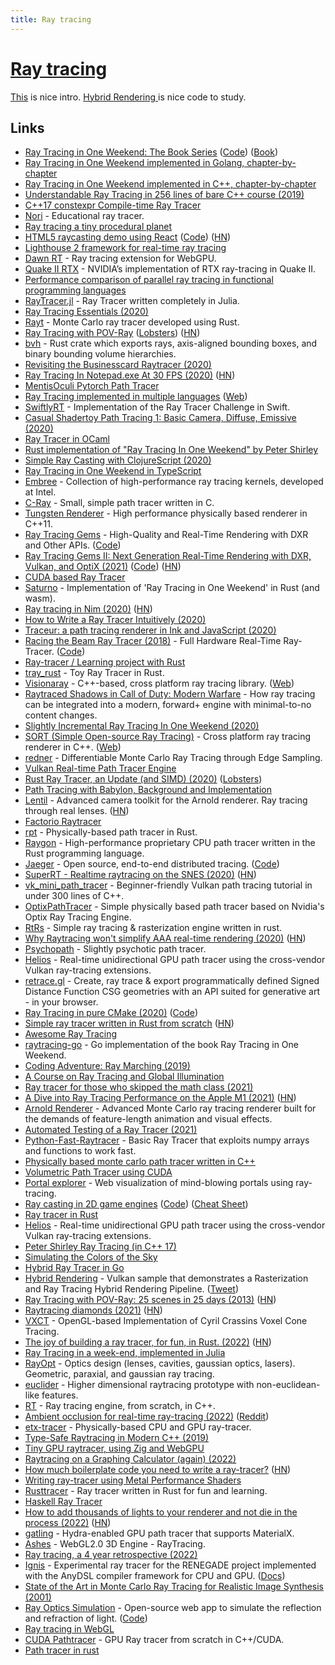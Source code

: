```yaml
---
title: Ray tracing
---
```


# [Ray tracing](<https://en.wikipedia.org/wiki/Ray_tracing_(graphics)>)

[This](https://blog.singleton.io/posts/2022-01-02-raytracing-with-rust/) is nice intro. [Hybrid Rendering
](https://github.com/diharaw/hybrid-rendering) is nice code to study.

## Links

- [Ray Tracing in One Weekend: The Book Series](https://raytracing.github.io/) ([Code](https://github.com/raytracing/raytracing.github.io/)) ([Book](https://raytracing.github.io/books/RayTracingInOneWeekend.html))
- [Ray Tracing in One Weekend implemented in Golang, chapter-by-chapter](https://github.com/hunterloftis/oneweekend)
- [Ray Tracing in One Weekend implemented in C++, chapter-by-chapter](https://github.com/utilForever/ray-tracing-in-one-weekend-cpp)
- [Understandable Ray Tracing in 256 lines of bare C++ course (2019)](https://github.com/ssloy/tinyraytracer)
- [C++17 constexpr Compile-time Ray Tracer](https://github.com/tcbrindle/raytracer.hpp)
- [Nori](https://github.com/wjakob/nori) - Educational ray tracer.
- [Ray tracing a tiny procedural planet](http://casual-effects.com/research/McGuire2019ProcGen/McGuire2019ProcGen.pdf)
- [HTML5 raycasting demo using React](https://ahuth.github.io/raycast/) ([Code](https://github.com/ahuth/raycast)) ([HN](https://news.ycombinator.com/item?id=22725275))
- [Lighthouse 2 framework for real-time ray tracing](https://github.com/jbikker/lighthouse2)
- [Dawn RT](https://github.com/maierfelix/dawn-ray-tracing) - Ray tracing extension for WebGPU.
- [Quake II RTX](https://github.com/NVIDIA/Q2RTX) - NVIDIA’s implementation of RTX ray-tracing in Quake II.
- [Performance comparison of parallel ray tracing in functional programming languages](https://github.com/athas/raytracers)
- [RayTracer.jl](https://github.com/avik-pal/RayTracer.jl) - Ray Tracer written completely in Julia.
- [Ray Tracing Essentials (2020)](https://www.youtube.com/playlist?list=PL5B692fm6--sgm8Uiava0IIvUojjFOCSR)
- [Rayt](https://github.com/Dalamar42/rayt) - Monte Carlo ray tracer developed using Rust.
- [Ray Tracing with POV-Ray](https://github.com/spcask/pov-ray-tracing) ([Lobsters](https://lobste.rs/s/qczs5u/ray_tracing_with_pov_ray_25_scenes_25_days)) ([HN](https://news.ycombinator.com/item?id=23042993))
- [bvh](https://github.com/svenstaro/bvh) - Rust crate which exports rays, axis-aligned bounding boxes, and binary bounding volume hierarchies.
- [Revisiting the Businesscard Raytracer (2020)](http://fabiensanglard.net/revisiting_the_businesscard_raytracer/index.html)
- [Ray Tracing In Notepad.exe At 30 FPS (2020)](http://kylehalladay.com/blog/2020/05/20/Rendering-With-Notepad.html) ([HN](https://news.ycombinator.com/item?id=23246221))
- [MentisOculi Pytorch Path Tracer](https://github.com/mmirman/MentisOculi)
- [Ray Tracing implemented in multiple languages](https://github.com/matt77hias/smallpt) ([Web](http://www.kevinbeason.com/smallpt/))
- [SwiftlyRT](https://github.com/sbehnke/SwiftlyRT) - Implementation of the Ray Tracer Challenge in Swift.
- [Casual Shadertoy Path Tracing 1: Basic Camera, Diffuse, Emissive (2020)](https://blog.demofox.org/2020/05/25/casual-shadertoy-path-tracing-1-basic-camera-diffuse-emissive/)
- [Ray Tracer in OCaml](https://github.com/Kamirus/ray-tracer)
- [Rust implementation of "Ray Tracing In One Weekend" by Peter Shirley](https://github.com/jorendorff/rust-raytrace)
- [Simple Ray Casting with ClojureScript (2020)](https://andreyorst.gitlab.io/posts/2020-06-04-simple-ray-casting-with-clojurescript/)
- [Ray Tracing in One Weekend in TypeScript](https://github.com/ahuth/raytrace2)
- [Embree](https://github.com/embree/embree) - Collection of high-performance ray tracing kernels, developed at Intel.
- [C-Ray](https://github.com/VKoskiv/c-ray) - Small, simple path tracer written in C.
- [Tungsten Renderer](https://github.com/tunabrain/tungsten) - High performance physically based renderer in C++11.
- [Ray Tracing Gems](http://www.realtimerendering.com/raytracinggems/rtg/index.html) - High-Quality and Real-Time Rendering with DXR and Other APIs. ([Code](https://github.com/Apress/ray-tracing-gems))
- [Ray Tracing Gems II: Next Generation Real-Time Rendering with DXR, Vulkan, and OptiX (2021)](https://developer.nvidia.com/blog/ray-tracing-gems-ii-available-today-as-free-digital-download/) ([Code](https://github.com/Apress/Ray-Tracing-Gems-II)) ([HN](https://news.ycombinator.com/item?id=28064615))
- [CUDA based Ray Tracer](https://github.com/xlnx/cuda-raytracer)
- [Saturno](https://github.com/alvarosan/saturno) - Implementation of 'Ray Tracing in One Weekend' in Rust (and wasm).
- [Ray tracing in Nim (2020)](https://nim-lang.org/blog/2020/06/30/ray-tracing-in-nim.html) ([HN](https://news.ycombinator.com/item?id=23707286))
- [How to Write a Ray Tracer Intuitively (2020)](https://blog.scottlogic.com/2020/03/10/raytracer-how-to.html)
- [Traceur: a path tracing renderer in Ink and JavaScript (2020)](https://dotink.co/posts/traceur/)
- [Racing the Beam Ray Tracer (2018)](https://tomverbeure.github.io/rtl/2018/11/26/Racing-the-Beam-Ray-Tracer.html) - Full Hardware Real-Time Ray-Tracer. ([Code](https://github.com/tomverbeure/rt))
- [Ray-tracer / Learning project with Rust](https://github.com/qu4k/rain)
- [tray_rust](https://github.com/Twinklebear/tray_rust) - Toy Ray Tracer in Rust.
- [Visionaray](https://github.com/szellmann/visionaray) - C++-based, cross platform ray tracing library. ([Web](https://vis.uni-koeln.de/forschung/software-visionaray))
- [Raytraced Shadows in Call of Duty: Modern Warfare](https://www.activision.com/cdn/research/Raytraced_Shadows_in_Call_of_Duty_Modern_Warfare.pdf) - How ray tracing can be integrated into a modern, forward+ engine with minimal-to-no content changes.
- [Slightly Incremental Ray Tracing In One Weekend (2020)](https://www.peterstefek.me/incr-ray-tracer.html)
- [SORT (Simple Open-source Ray Tracing)](https://github.com/JiayinCao/SORT) - Cross platform ray tracing renderer in C++. ([Web](https://sort-renderer.com/))
- [redner](https://github.com/BachiLi/redner) - Differentiable Monte Carlo Ray Tracing through Edge Sampling.
- [Vulkan Real-time Path Tracer Engine](https://github.com/Zielon/PBRVulkan)
- [Rust Ray Tracer, an Update (and SIMD) (2020)](https://siliconsprawl.com/2020/11/06/simd-ray-tracer.html) ([Lobsters](https://lobste.rs/s/kpfbis/rust_ray_tracer_update_simd))
- [Path Tracing with Babylon, Background and Implementation](https://forum.babylonjs.com/t/path-tracing-with-babylon-background-and-implementation/12832)
- [Lentil](https://www.lentil.xyz/) - Advanced camera toolkit for the Arnold renderer. Ray tracing through real lenses. ([HN](https://news.ycombinator.com/item?id=25045034))
- [Factorio Raytracer](https://twitter.com/notch/status/1328335971176370181)
- [rpt](https://github.com/ekzhang/rpt) - Physically-based path tracer in Rust.
- [Raygon](https://github.com/raygon-renderer/readme) - High-performance proprietary CPU path tracer written in the Rust programming language.
- [Jaeger](https://www.jaegertracing.io/) - Open source, end-to-end distributed tracing. ([Code](https://github.com/jaegertracing/jaeger))
- [SuperRT - Realtime raytracing on the SNES (2020)](https://www.shironekolabs.com/posts/superrt/) ([HN](https://news.ycombinator.com/item?id=25431203))
- [vk_mini_path_tracer](https://github.com/nvpro-samples/vk_mini_path_tracer) - Beginner-friendly Vulkan path tracing tutorial in under 300 lines of C++.
- [OptixPathTracer](https://github.com/knightcrawler25/Optix-PathTracer) - Simple physically based path tracer based on Nvidia's Optix Ray Tracing Engine.
- [RtRs](https://github.com/universome/rtrs) - Simple ray tracing & rasterization engine written in rust.
- [Why Raytracing won't simplify AAA real-time rendering (2020)](http://c0de517e.blogspot.com/2020/12/why-raytracing-wont-simplify-aaa-real.html) ([HN](https://news.ycombinator.com/item?id=25557354))
- [Psychopath](https://github.com/cessen/psychopath) - Slightly psychotic path tracer.
- [Helios](https://github.com/diharaw/Helios) - Real-time unidirectional GPU path tracer using the cross-vendor Vulkan ray-tracing extensions.
- [retrace.gl](https://github.com/stasilo/retrace.gl) - Create, ray trace & export programmatically defined Signed Distance Function CSG geometries with an API suited for generative art - in your browser.
- [Ray Tracing in pure CMake (2020)](https://64.github.io/cmake-raytracer/) ([Code](https://github.com/64/cmake-raytracer))
- [Simple ray tracer written in Rust from scratch](https://github.com/dranikpg/simple-rays) ([HN](https://news.ycombinator.com/item?id=26143837))
- [Awesome Ray Tracing](https://github.com/dannyfritz/awesome-ray-tracing)
- [raytracing-go](https://github.com/y-taka-23/raytracing-go) - Go implementation of the book Ray Tracing in One Weekend.
- [Coding Adventure: Ray Marching (2019)](https://www.youtube.com/watch?v=Cp5WWtMoeKg)
- [A Course on Ray Tracing and Global Illumination](https://users.cg.tuwien.ac.at/zsolnai/gfx/rendering-course/)
- [Ray tracer for those who skipped the math class (2021)](https://zserge.com/posts/raytracer/)
- [A Dive into Ray Tracing Performance on the Apple M1 (2021)](https://www.willusher.io/graphics/2020/12/20/rt-dive-m1) ([HN](https://news.ycombinator.com/item?id=27340555))
- [Arnold Renderer](https://www.arnoldrenderer.com/) - Advanced Monte Carlo ray tracing renderer built for the demands of feature-length animation and visual effects.
- [Automated Testing of a Ray Tracer (2021)](https://16bpp.net/blog/post/automated-testing-of-a-ray-tracer/)
- [Python-Fast-Raytracer](https://github.com/rafael-fuente/Python-Raytracer) - Basic Ray Tracer that exploits numpy arrays and functions to work fast.
- [Physically based monte carlo path tracer written in C++](https://github.com/amanshenoy/ray-tracer)
- [Volumetric Path Tracer using CUDA](https://github.com/sergeneren/Volumetric-Path-Tracer)
- [Portal explorer](https://github.com/optozorax/portal) - Web visualization of mind-blowing portals using ray-tracing.
- [Ray casting in 2D game engines](https://sszczep.github.io/ray-casting-in-2d-game-engines/) ([Code](https://github.com/sszczep/ray-casting-in-2d-game-engines)) ([Cheat Sheet](https://sszczep.github.io/ray-casting-in-2d-game-engines/cheatsheet.html))
- [Ray tracer in Rust](https://github.com/brundonsmith/raytracer)
- [Helios](https://github.com/diharaw/Helios) - Real-time unidirectional GPU path tracer using the cross-vendor Vulkan ray-tracing extensions.
- [Peter Shirley Ray Tracing (in C++ 17)](https://github.com/define-private-public/PSRayTracing)
- [Simulating the Colors of the Sky](https://www.scratchapixel.com/lessons/procedural-generation-virtual-worlds/simulating-sky)
- [Hybrid Ray Tracer in Go](https://github.com/KevinTchokodeu/Hybrid-Ray-Tracer)
- [Hybrid Rendering](https://github.com/diharaw/hybrid-rendering) - Vulkan sample that demonstrates a Rasterization and Ray Tracing Hybrid Rendering Pipeline. ([Tweet](https://twitter.com/diharaw94/status/1442277672399384582))
- [Ray Tracing with POV-Ray: 25 scenes in 25 days (2013)](https://github.com/spcask/pov-ray-tracing) ([HN](https://news.ycombinator.com/item?id=29513332))
- [Raytracing diamonds (2021)](https://11011110.github.io/blog/2021/12/23/raytracing-diamonds.html) ([HN](https://news.ycombinator.com/item?id=29695281))
- [VXCT](https://github.com/Helliaca/VXCT) - OpenGL-based Implementation of Cyril Crassins Voxel Cone Tracing.
- [The joy of building a ray tracer, for fun, in Rust. (2022)](https://blog.singleton.io/posts/2022-01-02-raytracing-with-rust/) ([HN](https://news.ycombinator.com/item?id=29791142))
- [Ray Tracing in a week-end, implemented in Julia](https://github.com/claforte/RayTracingWeekend.jl)
- [RayOpt](https://github.com/quartiq/rayopt) - Optics design (lenses, cavities, gaussian optics, lasers). Geometric, paraxial, and gaussian ray tracing.
- [euclider](https://github.com/Limeth/euclider) - Higher dimensional raytracing prototype with non-euclidean-like features.
- [RT](https://github.com/mustafaquraish/rt) - Ray tracing engine, from scratch, in C++.
- [Ambient occlusion for real-time ray-tracing (2022)](http://www.alexisbreust.fr/2022-ray-tracing-in-10ms-ambient-occlusion.html) ([Reddit](https://www.reddit.com/r/GraphicsProgramming/comments/skjfxd/ambient_occlusion_for_realtime_raytracing/))
- [etx-tracer](https://github.com/sergeyreznik/etx-tracer) - Physically-based CPU and GPU ray-tracer.
- [Type-Safe Raytracing in Modern C++ (2019)](https://ajeetdsouza.github.io/blog/posts/type-safe-raytracing-in-modern-cpp/)
- [Tiny GPU raytracer, using Zig and WebGPU](https://github.com/mkeeter/rayray)
- [Raytracing on a Graphing Calculator (again) (2022)](https://www.youtube.com/watch?v=rY413t5fArw)
- [How much boilerplate code you need to write a ray-tracer?](https://sergeyreznik.github.io/rtcode/index.html) ([HN](https://news.ycombinator.com/item?id=30378900))
- [Writing ray-tracer using Metal Performance Shaders](https://sergeyreznik.github.io/metal-ray-tracer/index.html)
- [Rusttracer](https://github.com/k0nserv/rusttracer) - Ray tracer written in Rust for fun and learning.
- [Haskell Ray Tracer](https://github.com/micahcantor/haskell-raytracer)
- [How to add thousands of lights to your renderer and not die in the process (2022)](http://www.zyanidelab.com/how-to-add-thousands-of-lights-to-your-renderer/) ([HN](https://news.ycombinator.com/item?id=30795858))
- [gatling](https://github.com/pablode/gatling) - Hydra-enabled GPU path tracer that supports MaterialX.
- [Ashes](https://github.com/but0n/Ashes) - WebGL2.0 3D Engine - RayTracing.
- [Ray tracing, a 4 year retrospective (2022)](https://interplayoflight.wordpress.com/2022/04/09/raytracing-a-4-year-retrospective/)
- [Ignis](https://github.com/PearCoding/Ignis) - Experimental ray tracer for the RENEGADE project implemented with the AnyDSL compiler framework for CPU and GPU. ([Docs](https://pearcoding.github.io/Ignis/))
- [State of the Art in Monte Carlo Ray Tracing for Realistic Image Synthesis (2001)](https://cseweb.ucsd.edu/~viscomp/classes/cse274/wi18/readings/course29sig01.pdf)
- [Ray Optics Simulation](https://ricktu288.github.io/ray-optics/) - Open-source web app to simulate the reflection and refraction of light. ([Code](https://github.com/ricktu288/ray-optics))
- [Ray tracing in WebGL](https://github.com/EnixCoda/3)
- [CUDA Pathtracer](https://github.com/jan-van-bergen/GPU-Raytracer) - GPU Ray tracer from scratch in C++/CUDA.
- [Path tracer in rust](https://github.com/coreylowman/teeracer)

